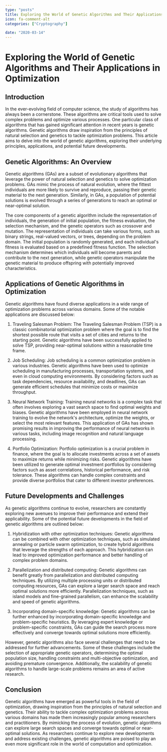 ```yaml
---
type: "posts"
title: Exploring the World of Genetic Algorithms and Their Applications in Optimization
icon: fa-comment-alt
categories: ["Cryptography"]

date: "2020-03-14"
---
```




# Exploring the World of Genetic Algorithms and Their Applications in Optimization

## Introduction

In the ever-evolving field of computer science, the study of algorithms has always been a cornerstone. These algorithms are critical tools used to solve complex problems and optimize various processes. One particular class of algorithms that has gained significant attention in recent years is genetic algorithms. Genetic algorithms draw inspiration from the principles of natural selection and genetics to tackle optimization problems. This article aims to delve into the world of genetic algorithms, exploring their underlying principles, applications, and potential future developments.

## Genetic Algorithms: An Overview

Genetic algorithms (GAs) are a subset of evolutionary algorithms that leverage the power of natural selection and genetics to solve optimization problems. GAs mimic the process of natural evolution, where the fittest individuals are more likely to survive and reproduce, passing their genetic material to the next generation. Similarly, in GAs, a population of potential solutions is evolved through a series of generations to reach an optimal or near-optimal solution.

The core components of a genetic algorithm include the representation of individuals, the generation of initial population, the fitness evaluation, the selection mechanism, and the genetic operators such as crossover and mutation. The representation of individuals can take various forms, such as binary strings, real-valued vectors, or trees, depending on the problem domain. The initial population is randomly generated, and each individual's fitness is evaluated based on a predefined fitness function. The selection mechanism determines which individuals will become parents and contribute to the next generation, while genetic operators manipulate the genetic material to produce offspring with potentially improved characteristics.

## Applications of Genetic Algorithms in Optimization

Genetic algorithms have found diverse applications in a wide range of optimization problems across various domains. Some of the notable applications are discussed below:

1. Traveling Salesman Problem: The Traveling Salesman Problem (TSP) is a classic combinatorial optimization problem where the goal is to find the shortest possible route that visits a set of cities and returns to the starting point. Genetic algorithms have been successfully applied to solve TSP, providing near-optimal solutions within a reasonable time frame.

2. Job Scheduling: Job scheduling is a common optimization problem in various industries. Genetic algorithms have been used to optimize scheduling in manufacturing processes, transportation systems, and even in cloud computing environments. By considering factors such as task dependencies, resource availability, and deadlines, GAs can generate efficient schedules that minimize costs or maximize throughput.

3. Neural Network Training: Training neural networks is a complex task that often involves exploring a vast search space to find optimal weights and biases. Genetic algorithms have been employed in neural network training to evolve the network's architecture, optimize the weights, or select the most relevant features. This application of GAs has shown promising results in improving the performance of neural networks in various tasks, including image recognition and natural language processing.

4. Portfolio Optimization: Portfolio optimization is a crucial problem in finance, where the goal is to allocate investments across a set of assets to maximize returns while minimizing risks. Genetic algorithms have been utilized to generate optimal investment portfolios by considering factors such as asset correlations, historical performance, and risk tolerance. These algorithms can handle complex constraints and provide diverse portfolios that cater to different investor preferences.

## Future Developments and Challenges

As genetic algorithms continue to evolve, researchers are constantly exploring new avenues to improve their performance and extend their applicability. Some of the potential future developments in the field of genetic algorithms are outlined below:

1. Hybridization with other optimization techniques: Genetic algorithms can be combined with other optimization techniques, such as simulated annealing or particle swarm optimization, to create hybrid algorithms that leverage the strengths of each approach. This hybridization can lead to improved optimization performance and better handling of complex problem domains.

2. Parallelization and distributed computing: Genetic algorithms can benefit greatly from parallelization and distributed computing techniques. By utilizing multiple processing units or distributed computing resources, GAs can explore a larger search space and reach optimal solutions more efficiently. Parallelization techniques, such as island models and fine-grained parallelism, can enhance the scalability and speed of genetic algorithms.

3. Incorporating domain-specific knowledge: Genetic algorithms can be further enhanced by incorporating domain-specific knowledge and problem-specific heuristics. By leveraging expert knowledge or problem-specific constraints, GAs can guide the search process more effectively and converge towards optimal solutions more efficiently.

However, genetic algorithms also face several challenges that need to be addressed for further advancements. Some of these challenges include the selection of appropriate genetic operators, determining the optimal population size, handling constraints and multi-objective optimization, and avoiding premature convergence. Additionally, the scalability of genetic algorithms to handle large-scale problems remains an area of active research.

## Conclusion

Genetic algorithms have emerged as powerful tools in the field of optimization, drawing inspiration from the principles of natural selection and genetics. Their ability to tackle complex optimization problems across various domains has made them increasingly popular among researchers and practitioners. By mimicking the process of evolution, genetic algorithms can explore large search spaces and converge towards optimal or near-optimal solutions. As researchers continue to explore new developments and address existing challenges, genetic algorithms are poised to play an even more significant role in the world of computation and optimization.
